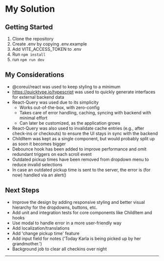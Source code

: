 # My Solution

## Getting Started
1. Clone the repository
2. Create .env by copying .env.example
3. Add VITE_ACCESS_TOKEN to .env
4. Run ```npm install```
5. run ```npm run dev```

## My Considerations
- @coreui/react was used to keep styling to a minimum
- https://quicktype.io/typescript was used to quickly generate interfaces for external backend data
- React-Query was used due to its simplicity
  - Works out-of-the-box, with zero-config
  - Takes care of error handling, caching, syncing with backend with minimal effort
  - Can later be customized, as the application grows
- React-Query was also used to invalidate cache entries (e.g., after check-ins or checkouts) to ensure the UI stays in sync with the backend
- ChildItem was kept as a single component, but would probably split up as soon it becomes bigger
- Debounce hook has been added to improve performance and omit redundant triggers on each scroll event
- Outdated pickup times have been removed from dropdown menu to reduce invalid selections
- In case an outdated pickup time is sent to the server, the error is (for now) handled via an alert()

## Next Steps
- Improve the design by adding responsive styling and better visual hierarchy for the dropdowns, buttons, etc.
- Add unit and integration tests for core components like ChildItem and hooks
- Use modal to handle error in a more user-friendly way
- Add localization/translations
- Add 'change pickup time' feature
- Add input field for notes ('Today Karla is being picked up by her grandmother.')
- Background job to clear all checkins over night
_______________________________________________________________
